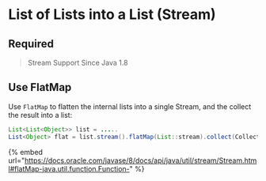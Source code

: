 # List of Lists into a List (Stream)

## Required

> Stream Support Since Java 1.8



## Use FlatMap

Use `FlatMap` to flatten the internal lists into a single Stream, and the collect the result into a list:

```java
List<List<Object>> list = .....
List<Object> flat = list.stream().flatMap(List::stream).collect(Collectors.toList());
```



{% embed url="https://docs.oracle.com/javase/8/docs/api/java/util/stream/Stream.html#flatMap-java.util.function.Function-" %}
